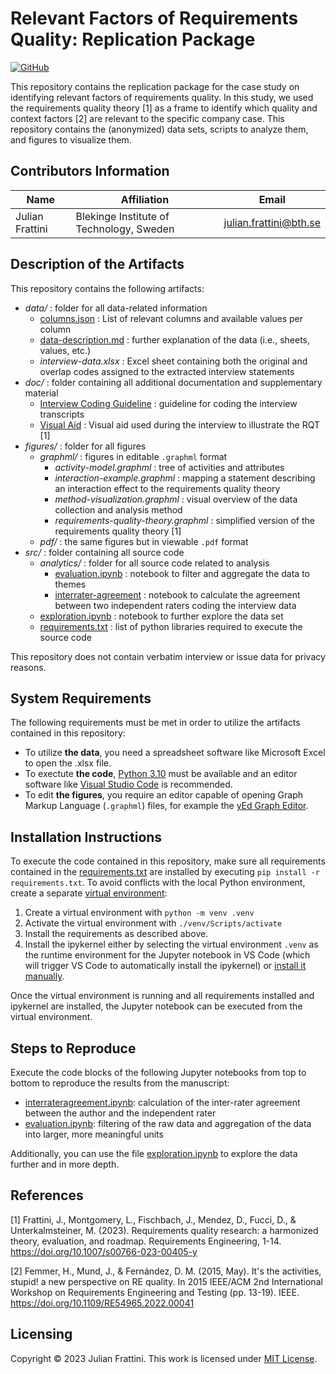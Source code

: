 # Relevant Factors of Requirements Quality: Replication Package

[![GitHub](https://img.shields.io/github/license/JulianFrattini/rqi-relf)](./LICENSE)

This repository contains the replication package for the case study on identifying relevant factors of requirements quality. In this study, we used the requirements quality theory \[1\] as a frame to identify which quality and context factors \[2\] are relevant to the specific company case. This repository contains the (anonymized) data sets, scripts to analyze them, and figures to visualize them.

## Contributors Information

| Name  | Affiliation | Email |
|---|---|---|
| Julian Frattini | Blekinge Institute of Technology, Sweden | julian.frattini@bth.se |

## Description of the Artifacts

This repository contains the following artifacts:

* *data/* : folder for all data-related information
  * [columns.json](./data/columns.json) : List of relevant columns and available values per column
  * [data-description.md](./data/data-description.md) : further explanation of the data (i.e., sheets, values, etc.)
  * *interview-data.xlsx* : Excel sheet containing both the original and overlap codes assigned to the extracted interview statements
* *doc/* : folder containing all additional documentation and supplementary material
  * [Interview Coding Guideline](./doc/Interview%20Coding%20Guideline.pdf) : guideline for coding the interview transcripts
  * [Visual Aid](./doc/Visual%20Aid.pdf) : Visual aid used during the interview to illustrate the RQT \[1\]
* *figures/* : folder for all figures
  * *graphml/* : figures in editable `.graphml` format
    * *activity-model.graphml* : tree of activities and attributes
    * *interaction-example.graphml* : mapping a statement describing an interaction effect to the requirements quality theory
    * *method-visualization.graphml* : visual overview of the data collection and analysis method
    * *requirements-quality-theory.graphml* : simplified version of the requirements quality theory \[1\]
  * *pdf/* : the same figures but in viewable `.pdf` format
* *src/* : folder containing all source code
  * *analytics/* : folder for all source code related to analysis
    * [evaluation.ipynb](./src/analytics/evaluation.ipynb) : notebook to filter and aggregate the data to themes
    * [interrater-agreement](./src/analytics/interrater-agreement.ipynb) : notebook to calculate the agreement between two independent raters coding the interview data
  * [exploration.ipynb](./src/exploration.ipynb) : notebook to further explore the data set
  * [requirements.txt](./src/requirements.txt) : list of python libraries required to execute the source code

This repository does not contain verbatim interview or issue data for privacy reasons.

## System Requirements

The following requirements must be met in order to utilize the artifacts contained in this repository:

* To utilize **the data**, you need a spreadsheet software like Microsoft Excel to open the .xlsx file.
* To exectute **the code**, [Python 3.10](https://www.python.org/downloads/release/python-3100/) must be available and an editor software like [Visual Studio Code](https://code.visualstudio.com/download) is recommended.
* To edit **the figures**, you require an editor capable of opening Graph Markup Language (`.graphml`) files, for example the [yEd Graph Editor](https://www.yworks.com/products/yed).

## Installation Instructions

To execute the code contained in this repository, make sure all requirements contained in the [requirements.txt](./src/requirements.txt) are installed by executing `pip install -r requirements.txt`. To avoid conflicts with the local Python environment, create a separate [virtual environment](https://docs.python.org/3/library/venv.html):

1. Create a virtual environment with `python -m venv .venv`
2. Activate the virtual environment with `./venv/Scripts/activate`
3. Install the requirements as described above.
4. Install the ipykernel either by selecting the virtual environment `.venv` as the runtime environment for the Jupyter notebook in VS Code (which will trigger VS Code to automatically install the ipykernel) or [install it manually](https://github.com/ipython/ipykernel).

Once the virtual environment is running and all requirements installed and ipykernel are installed, the Jupyter notebook can be executed from the virtual environment.

## Steps to Reproduce

Execute the code blocks of the following Jupyter notebooks from top to bottom to reproduce the results from the manuscript:

- [interrateragreement.ipynb](./src/analytics/interrater-agreement.ipynb): calculation of the inter-rater agreement between the author and the independent rater
- [evaluation.ipynb](./src/analytics/evaluation.ipynb): filtering of the raw data and aggregation of the data into larger, more meaningful units

Additionally, you can use the file [exploration.ipynb](./src/exploration.ipynb) to explore the data further and in more depth.

## References

\[1\] Frattini, J., Montgomery, L., Fischbach, J., Mendez, D., Fucci, D., & Unterkalmsteiner, M. (2023). Requirements quality research: a harmonized theory, evaluation, and roadmap. Requirements Engineering, 1-14. https://doi.org/10.1007/s00766-023-00405-y

\[2\] Femmer, H., Mund, J., & Fernández, D. M. (2015, May). It's the activities, stupid! a new perspective on RE quality. In 2015 IEEE/ACM 2nd International Workshop on Requirements Engineering and Testing (pp. 13-19). IEEE. https://doi.org/10.1109/RE54965.2022.00041

## Licensing

Copyright © 2023 Julian Frattini. This work is licensed under [MIT License](./LICENSE).